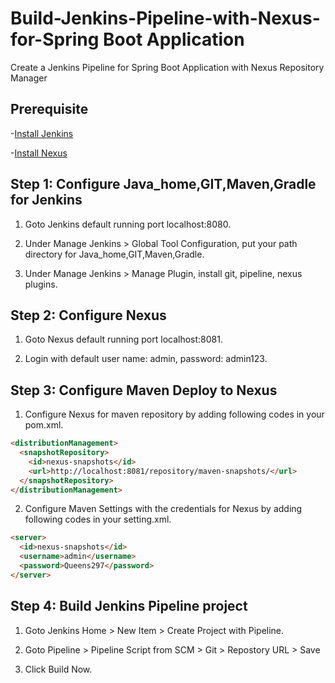 # Build-Jenkins-Pipeline-with-Nexus-for-Spring Boot Application 

Create a Jenkins Pipeline for Spring Boot Application with Nexus Repository Manager

## Prerequisite

-[Install Jenkins](https://jenkins.io/doc/book/installing/)

-[Install Nexus](https://help.sonatype.com/repomanager3/download)

## Step 1: Configure Java_home,GIT,Maven,Gradle for Jenkins

1. Goto Jenkins default running port localhost:8080.

2. Under Manage Jenkins > Global Tool Configuration, put your path directory for Java_home,GIT,Maven,Gradle.

3. Under Manage Jenkins > Manage Plugin, install git, pipeline, nexus plugins.

## Step 2: Configure Nexus

1. Goto Nexus default running port localhost:8081.

2. Login with default user name: admin, password: admin123.

## Step 3: Configure Maven Deploy to Nexus

1.  Configure Nexus for maven repository by adding following codes in your pom.xml.

```html
<distributionManagement>
  <snapshotRepository>
    <id>nexus-snapshots</id>
    <url>http://localhost:8081/repository/maven-snapshots/</url>
  </snapshotRepository>
</distributionManagement>
```

2.  Configure Maven Settings with the credentials for Nexus by adding following codes in your setting.xml.

```html
<server>
  <id>nexus-snapshots</id>
  <username>admin</username>
  <password>Queens297</password>
</server>
```

## Step 4: Build Jenkins Pipeline project

1. Goto Jenkins Home > New Item > Create Project with Pipeline.

2. Goto Pipeline > Pipeline Script from SCM > Git > Repostory URL > Save

3. Click Build Now.
